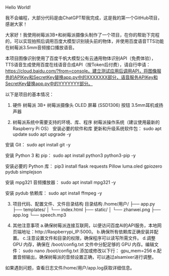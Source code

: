 Hello World!

我不会编程，大部分代码是由ChatGPT帮我完成，这是我的第一个GitHub项目，感谢大家！

大家好！我使用树莓派3B+和树莓派摄像头制作了一个项目，在你的帮助下完程的，可以实现拍照后调用百度大模型识别镜头前的物体，并使用百度语音TTS功能在树莓派3.5mm音频接口播放语音。

本项目图像识别使用了百度千帆大模型公有云通用物体识别API（免费体验），TTS语音生成使用百度在线语音合成API（按Token后付费），请自行申请：https://cloud.baidu.com/?from=console。建立测试应用后调用API，将图像服务的APIKey和SecretKey替换app.py中的XXXXXXX部分，语音服务APIKey和SecretKey替换app.py中的YYYYYYY部分。


以下是项目的基本情况：
1. 硬件
树莓派 3B+
树莓派摄像头
OLED 屏幕 (SSD1306)
按钮
3.5mm耳机或扬声器

2. 树莓派系统中需要支持的环境、库、程序
树莓派操作系统（建议使用最新的Raspberry Pi OS）
安装必要的软件和库
更新和升级系统软件包：
sudo apt update
sudo apt upgrade -y

安装 Git：
sudo apt install git -y

安装 Python 3 和 pip：
sudo apt install python3 python3-pip -y

安装必要的 Python 库：
pip3 install flask requests Pillow luma.oled gpiozero pydub simplejson

安装 mpg321 音频播放器：
sudo apt install mpg321 -y

安装 pydub 依赖库：
sudo apt install ffmpeg -y


3. 项目代码、配置文件、文件目录结构
目录结构
/home/用户/
├── app.py
├── templates/
│   └── index.html
├── static/
│   └── zhanwei.png
├── app.log
└── speech.mp3

4. 其他注意事项
a.确保树莓派连接互联网，以便访问百度AI的API服务，本地网页端地址：http://Raspberrypi_IP:5000。
b.确保所有依赖库正确安装并配置。
c.注意设置文件和目录的权限，确保程序可以读写所需文件。
 d.调整 GPU 内存，确保在 /boot/config.txt 文件中分配足够的 GPU 内存。编辑文件：
sudo nano /boot/config.txt
添加或修改以下行：
gpu_mem=256
e.配置音频输出，确保树莓派的音频设置正确，可以通过alsamixer进行调整。

如果遇到问题，查看日志文件/home/用户/app.log获取详细信息。